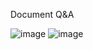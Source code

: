 Document Q&A


![image](https://github.com/user-attachments/assets/838ff307-a4da-48cd-9c28-3035756b1024)
![image](https://github.com/user-attachments/assets/a455cb6a-86bc-4daa-a4b5-2e3c1cdc3a69)
